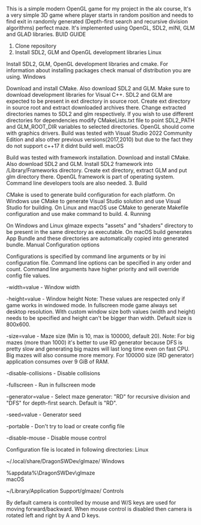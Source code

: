 This is a simple modern OpenGL game for my project in  the alx course, It's a very simple 3D game where player starts in random position and needs to find exit in randomly generated (Depth-first search and recursive division algorithms) perfect maze. It's implemented using OpenGL, SDL2, mINI, GLM and GLAD libraries.
BUID GUIDE

1. Clone repository
2. Install SDL2, GLM and OpenGL development libraries
Linux

Install SDL2, GLM, OpenGL development libraries and cmake. For information about installing packages check manual of distribution you are using.
Windows

Download and install CMake. Also download SDL2 and GLM. Make sure to download development libraries for Visual C++. SDL2 and GLM are expected to be present in ext directory in source root. Create ext directory in source root and extract downloaded archives there. Change extracted directories names to SDL2 and glm respectively. If you wish to use different directories for dependencies modify CMakeLists.txt file to point SDL2_PATH and GLM_ROOT_DIR variables to selected directories. OpenGL should come with graphics drivers. Build was tested with Visual Studio 2022 Community Edition and also other previous versions(2017,2010) but due to the fact they do not support c++17 it didnt build well.
macOS

Build was tested with framework installation. Download and install CMake. Also download SDL2 and GLM. Install SDL2 framework into /Library/Frameworks directory. Create ext directory, extract GLM and put glm directory there. OpenGL framework is part of operating system. Command line developers tools are also needed.
3. Build

CMake is used to generate build configuration for each platform. On Windows use CMake to generate Visual Studio solution and use Visual Studio for building. On Linux and macOS use CMake to generate Makefile configuration and use make command to build.
4. Running

On Windows and Linux glmaze expects "assets" and "shaders" directory to be present in the same directory as executable. On macOS build generates App Bundle and these directories are automatically copied into generated bundle.
Manual
Configuration options

Configurations is specified by command line arguments or by ini configuration file. Command line options can be specified in any order and count. Command line arguments have higher priority and will override config file values.

-width=value - Window width

-height=value - Window height
Note: These values are respected only if game works in windowed mode. In fullscreen mode game always set desktop resolution. With custom window size both values (width and height) needs to be specified and height can't be bigger than width. Default size is 800x600.

-size=value - Maze size (Min is 10, max is 100000, default 20).
Note: For big mazes (more than 1000) it's better to use RD generator because DFS is pretty slow and generating big mazes will last long time even on fast CPU. Big mazes will also consume more memory. For 100000 size (RD generator) application consumes over 9 GiB of RAM.

-disable-collisions - Disable collisions

-fullscreen - Run in fullscreen mode

-generator=value - Select maze generator: "RD" for recursive division and "DFS" for depth-first search. Default is "RD".

-seed=value - Generator seed

-portable - Don't try to load or create config file

-disable-mouse - Disable mouse control

Configuration file is located in following directories:
Linux

~/.local/share/DragonSWDev/glmaze/
Windows

%appdata%\DragonSWDev\glmaze\
macOS

~/Library/Application Support/glmaze/
Controls

By default camera is controlled by mouse and W/S keys are used for moving forward/backward. When mouse control is disabled then camera is rotated left and right by A and D keys.
